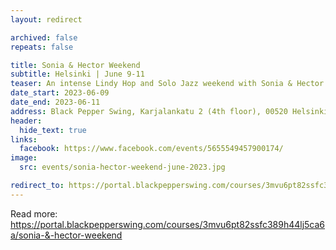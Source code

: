 ```yaml
---
layout: redirect

archived: false
repeats: false

title: Sonia & Hector Weekend
subtitle: Helsinki | June 9-11
teaser: An intense Lindy Hop and Solo Jazz weekend with Sonia & Hector. Workshops and parties.
date_start: 2023-06-09
date_end: 2023-06-11
address: Black Pepper Swing, Karjalankatu 2 (4th floor), 00520 Helsinki, Finland
header:
  hide_text: true
links:
  facebook: https://www.facebook.com/events/5655549457900174/
image:
  src: events/sonia-hector-weekend-june-2023.jpg

redirect_to: https://portal.blackpepperswing.com/courses/3mvu6pt82ssfc389h44lj5ca6a 
---
```


Read more:  
https://portal.blackpepperswing.com/courses/3mvu6pt82ssfc389h44lj5ca6a/sonia-&-hector-weekend

